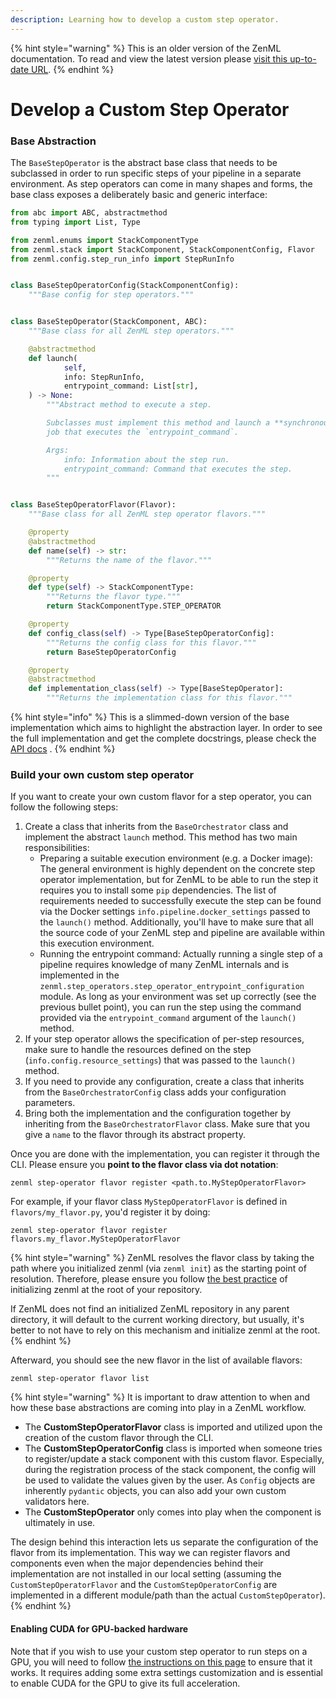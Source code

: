 ```yaml
---
description: Learning how to develop a custom step operator.
---
```


{% hint style="warning" %}
This is an older version of the ZenML documentation. To read and view the latest version please [visit this up-to-date URL](https://docs.zenml.io).
{% endhint %}


# Develop a Custom Step Operator

### Base Abstraction

The `BaseStepOperator` is the abstract base class that needs to be subclassed in order to run specific steps of your
pipeline in a separate environment. As step operators can come in many shapes and forms, the base class exposes a
deliberately basic and generic interface:

```python
from abc import ABC, abstractmethod
from typing import List, Type

from zenml.enums import StackComponentType
from zenml.stack import StackComponent, StackComponentConfig, Flavor
from zenml.config.step_run_info import StepRunInfo


class BaseStepOperatorConfig(StackComponentConfig):
    """Base config for step operators."""


class BaseStepOperator(StackComponent, ABC):
    """Base class for all ZenML step operators."""

    @abstractmethod
    def launch(
            self,
            info: StepRunInfo,
            entrypoint_command: List[str],
    ) -> None:
        """Abstract method to execute a step.

        Subclasses must implement this method and launch a **synchronous**
        job that executes the `entrypoint_command`.

        Args:
            info: Information about the step run.
            entrypoint_command: Command that executes the step.
        """


class BaseStepOperatorFlavor(Flavor):
    """Base class for all ZenML step operator flavors."""

    @property
    @abstractmethod
    def name(self) -> str:
        """Returns the name of the flavor."""

    @property
    def type(self) -> StackComponentType:
        """Returns the flavor type."""
        return StackComponentType.STEP_OPERATOR

    @property
    def config_class(self) -> Type[BaseStepOperatorConfig]:
        """Returns the config class for this flavor."""
        return BaseStepOperatorConfig

    @property
    @abstractmethod
    def implementation_class(self) -> Type[BaseStepOperator]:
        """Returns the implementation class for this flavor."""
```

{% hint style="info" %}
This is a slimmed-down version of the base implementation which aims to highlight the abstraction layer. In order to see
the full implementation and get the complete docstrings, please check
the [API docs](https://apidocs.zenml.io/latest/core\_code\_docs/core-step\_operators/#zenml.step\_operators.base\_step\_operator.BaseStepOperator)
.
{% endhint %}

### Build your own custom step operator

If you want to create your own custom flavor for a step operator, you can follow the following steps:

1. Create a class that inherits from the `BaseOrchestrator` class and implement the abstract `launch` method. This
   method has two main responsibilities:
    * Preparing a suitable execution environment (e.g. a Docker image): The general environment is highly dependent on
      the concrete step operator implementation, but for ZenML to be able to run the step it requires you to install
      some `pip` dependencies. The list of requirements needed to successfully execute the step can be found via the
      Docker settings `info.pipeline.docker_settings` passed to the `launch()` method. Additionally, you'll have to make
      sure that all the source code of your ZenML step and pipeline are available within this execution environment.
    * Running the entrypoint command: Actually running a single step of a pipeline requires knowledge of many ZenML
      internals and is implemented in the `zenml.step_operators.step_operator_entrypoint_configuration` module. As long
      as your environment was set up correctly (see the previous bullet point), you can run the step using the command
      provided via the `entrypoint_command` argument of the `launch()` method.
2. If your step operator allows the specification of per-step resources, make sure to handle the resources defined on
   the step (`info.config.resource_settings`) that was passed to the `launch()` method.
3. If you need to provide any configuration, create a class that inherits from the `BaseOrchestratorConfig` class adds
   your configuration parameters.
4. Bring both the implementation and the configuration together by inheriting from the `BaseOrchestratorFlavor` class.
   Make sure that you give a `name` to the flavor through its abstract property.

Once you are done with the implementation, you can register it through the CLI. Please ensure you **point to the flavor
class via dot notation**:

```shell
zenml step-operator flavor register <path.to.MyStepOperatorFlavor>
```

For example, if your flavor class `MyStepOperatorFlavor` is defined in `flavors/my_flavor.py`, you'd register it by
doing:

```shell
zenml step-operator flavor register flavors.my_flavor.MyStepOperatorFlavor
```

{% hint style="warning" %}
ZenML resolves the flavor class by taking the path where you initialized zenml (via `zenml init`) as the starting point
of resolution. Therefore, please ensure you follow [the best practice](/docs/book/user-guide/starter-guide/follow-best-practices.md) of initializing zenml at the
root of your repository.

If ZenML does not find an initialized ZenML repository in any parent directory, it will default to the current working
directory, but usually, it's better to not have to rely on this mechanism and initialize zenml at the root.
{% endhint %}

Afterward, you should see the new flavor in the list of available flavors:

```shell
zenml step-operator flavor list
```

{% hint style="warning" %}
It is important to draw attention to when and how these base abstractions are coming into play in a ZenML workflow.

* The **CustomStepOperatorFlavor** class is imported and utilized upon the creation of the custom flavor through the
  CLI.
* The **CustomStepOperatorConfig** class is imported when someone tries to register/update a stack component with this
  custom flavor. Especially, during the registration process of the stack component, the config will be used to validate
  the values given by the user. As `Config` objects are inherently `pydantic` objects, you can also add your own custom
  validators here.
* The **CustomStepOperator** only comes into play when the component is ultimately in use.

The design behind this interaction lets us separate the configuration of the flavor from its implementation. This way we
can register flavors and components even when the major dependencies behind their implementation are not installed in
our local setting (assuming the `CustomStepOperatorFlavor` and the `CustomStepOperatorConfig` are implemented in a
different module/path than the actual `CustomStepOperator`).
{% endhint %}

#### Enabling CUDA for GPU-backed hardware

Note that if you wish to use your custom step operator to run steps on a GPU, you will need to
follow [the instructions on this page](/docs/book/user-guide/advanced-guide/scale-compute-to-the-cloud.md) to ensure that it
works. It requires adding some extra settings customization and is essential to enable CUDA for the GPU to give its full
acceleration.
